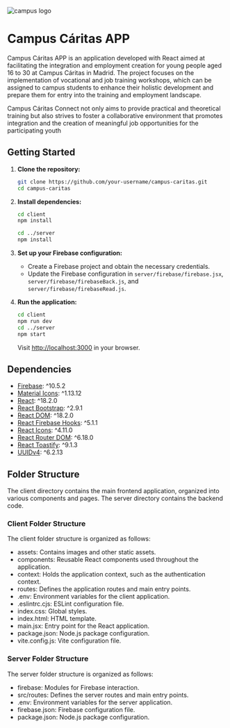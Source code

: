 ![campus logo](https://github.com/Fer-gi/caritas/assets/135590740/653efabe-5eb9-49b5-82eb-ed1d93686fb2)


# Campus Cáritas APP

Campus Cáritas APP is an application developed with React aimed at facilitating the integration and employment creation for young people aged 16 to 30 at Campus Cáritas in Madrid. The project focuses on the implementation of vocational and job training workshops, which can be assigned to campus students to enhance their holistic development and prepare them for entry into the training and employment landscape.

Campus Cáritas Connect not only aims to provide practical and theoretical training but also strives to foster a collaborative environment that promotes integration and the creation of meaningful job opportunities for the participating youth

## Getting Started

1. **Clone the repository:**

    ```bash
    git clone https://github.com/your-username/campus-caritas.git
    cd campus-caritas
    ```

2. **Install dependencies:**

    ```bash
    cd client
    npm install

    cd ../server
    npm install
    ```

3. **Set up your Firebase configuration:**

   - Create a Firebase project and obtain the necessary credentials.
   - Update the Firebase configuration in `server/firebase/firebase.jsx`, `server/firebase/firebaseBack.js`, and `server/firebase/firebaseRead.js`.

4. **Run the application:**

    ```bash
    cd client
    npm run dev
    cd ../server
    npm start
    ```

    Visit [http://localhost:3000](http://localhost:3000) in your browser.

## Dependencies

- [Firebase](https://firebase.google.com/): ^10.5.2
- [Material Icons](https://material.io/resources/icons/): ^1.13.12
- [React](https://reactjs.org/): ^18.2.0
- [React Bootstrap](https://react-bootstrap.github.io/): ^2.9.1
- [React DOM](https://reactjs.org/): ^18.2.0
- [React Firebase Hooks](https://github.com/CSFrequency/react-firebase-hooks): ^5.1.1
- [React Icons](https://react-icons.github.io/react-icons/): ^4.11.0
- [React Router DOM](https://reactrouter.com/): ^6.18.0
- [React Toastify](https://fkhadra.github.io/react-toastify/): ^9.1.3
- [UUIDv4](https://www.npmjs.com/package/uuidv4): ^6.2.13

## Folder Structure
The client directory contains the main frontend application, organized into various components and pages. The server directory contains the backend code.

### Client Folder Structure
The client folder structure is organized as follows:

- assets: Contains images and other static assets.
- components: Reusable React components used throughout the application.
- context: Holds the application context, such as the authentication context.
- routes: Defines the application routes and main entry points.
- .env: Environment variables for the client application.
- .eslintrc.cjs: ESLint configuration file.
- index.css: Global styles.
- index.html: HTML template.
- main.jsx: Entry point for the React application.
- package.json: Node.js package configuration.
- vite.config.js: Vite configuration file.
### Server Folder Structure
 The server folder structure is organized as follows:

- firebase: Modules for Firebase interaction.
- src/routes: Defines the server routes and main entry points.
- .env: Environment variables for the server application.
- firebase.json: Firebase configuration file.
- package.json: Node.js package configuration.
